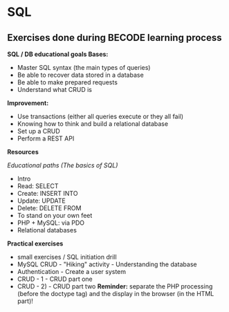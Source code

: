 # SQL

## Exercises done during BECODE learning process

**SQL / DB educational goals Bases:**

  - Master SQL syntax (the main types of queries)
  - Be able to recover data stored in a database
  - Be able to make prepared requests
  - Understand what CRUD is

**Improvement:**

  - Use transactions (either all queries execute or they all fail)
  - Knowing how to think and build a relational database
  - Set up a CRUD
  - Perform a REST API
  
**Resources**

*Educational paths (The basics of SQL)*

  - Intro
  - Read: SELECT
  - Create: INSERT INTO
  - Update: UPDATE
  - Delete: DELETE FROM
  - To stand on your own feet
  - PHP + MySQL: via PDO
  - Relational databases
  
 **Practical exercises**

  - small exercises / SQL initiation drill
  - MySQL CRUD - "Hiking" activity - Understanding the database
  - Authentication - Create a user system
  - CRUD - 1 - CRUD part one
  - CRUD - 2) - CRUD part two
**Reminder:** separate the PHP processing (before the doctype tag) and the display in the browser (in the HTML part)!
